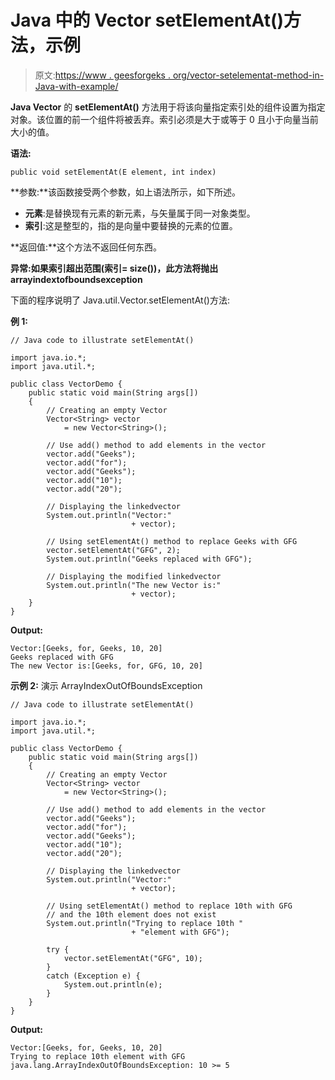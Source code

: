 # Java 中的 Vector setElementAt()方法，示例

> 原文:[https://www . geesforgeks . org/vector-setelementat-method-in-Java-with-example/](https://www.geeksforgeeks.org/vector-setelementat-method-in-java-with-example/)

**Java Vector** 的 **setElementAt()** 方法用于将该向量指定索引处的组件设置为指定对象。该位置的前一个组件将被丢弃。索引必须是大于或等于 0 且小于向量当前大小的值。

**语法:**

```
public void setElementAt(E element, int index)

```

**参数:**该函数接受两个参数，如上语法所示，如下所述。

*   **元素**:是替换现有元素的新元素，与矢量属于同一对象类型。
*   **索引**:这是整型的，指的是向量中要替换的元素的位置。

**返回值:**这个方法不返回任何东西。

**异常:**如果索引超出范围(索引= size())，此方法将抛出**arrayindextofboundsexception**

下面的程序说明了 Java.util.Vector.setElementAt()方法:

**例 1:**

```
// Java code to illustrate setElementAt()

import java.io.*;
import java.util.*;

public class VectorDemo {
    public static void main(String args[])
    {
        // Creating an empty Vector
        Vector<String> vector
            = new Vector<String>();

        // Use add() method to add elements in the vector
        vector.add("Geeks");
        vector.add("for");
        vector.add("Geeks");
        vector.add("10");
        vector.add("20");

        // Displaying the linkedvector
        System.out.println("Vector:"
                           + vector);

        // Using setElementAt() method to replace Geeks with GFG
        vector.setElementAt("GFG", 2);
        System.out.println("Geeks replaced with GFG");

        // Displaying the modified linkedvector
        System.out.println("The new Vector is:"
                           + vector);
    }
}
```

**Output:**

```
Vector:[Geeks, for, Geeks, 10, 20]
Geeks replaced with GFG
The new Vector is:[Geeks, for, GFG, 10, 20]

```

**示例 2:** 演示 ArrayIndexOutOfBoundsException

```
// Java code to illustrate setElementAt()

import java.io.*;
import java.util.*;

public class VectorDemo {
    public static void main(String args[])
    {
        // Creating an empty Vector
        Vector<String> vector
            = new Vector<String>();

        // Use add() method to add elements in the vector
        vector.add("Geeks");
        vector.add("for");
        vector.add("Geeks");
        vector.add("10");
        vector.add("20");

        // Displaying the linkedvector
        System.out.println("Vector:"
                           + vector);

        // Using setElementAt() method to replace 10th with GFG
        // and the 10th element does not exist
        System.out.println("Trying to replace 10th "
                           + "element with GFG");

        try {
            vector.setElementAt("GFG", 10);
        }
        catch (Exception e) {
            System.out.println(e);
        }
    }
}
```

**Output:**

```
Vector:[Geeks, for, Geeks, 10, 20]
Trying to replace 10th element with GFG
java.lang.ArrayIndexOutOfBoundsException: 10 >= 5

```